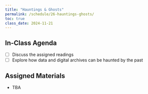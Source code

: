 ```yaml
---
title: "Hauntings & Ghosts"
permalink: /schedule/26-hauntings-ghosts/
toc: true
class_date: 2024-11-21
---
```


## In-Class Agenda

- [ ] Discuss the assigned readings
- [ ] Explore how data and digital archives can be haunted by the past

## Assigned Materials

- TBA